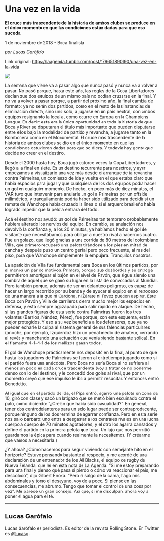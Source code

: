# Una vez en la vida

**El cruce más trascendente de la historia de ambos clubes se produce en el único momento en que las condiciones están dadas para que eso suceda.**

1 de noviembre de 2018 - Boca finalista

_por Lucas Garófalo_

Link original: https://laagenda.tumblr.com/post/179651890190/una-vez-en-la-vida

![](https://64.media.tumblr.com/939bbba08aba1da362e5549643fb51e4/tumblr_inline_phkhxcWZVL1t6q87u_500.jpg)

La semana que viene va a pasar algo que nunca pasó y nunca va a volver a pasar. No pasó porque, hasta este año, las reglas de la Copa Libertadores decían que dos equipos de un mismo país no podían cruzarse en la final. Y no va a volver a pasar porque, a partir del próximo año, la final cambia de formato: ya no serán dos partidos, como en el resto de las instancias de eliminación directa, sino uno solo, a jugarse en un país neutral, con ambos equipos resignando la localía, como ocurre en Europa en la Champions League. Es decir: esta era la única oportunidad en toda la historia de que Boca y River se disputaran el título más importante que pueden disputarse entre ellos bajo la modalidad de partido y revancha, a jugarse tanto en la Bombonera como en el Monumental. El cruce más trascendente de la historia de ambos clubes se dio en el único momento en que las condiciones estuvieron dadas para que se diera. Y todavía hay gente que decide no creer en el destino.

Desde el 2000 hasta hoy, Boca jugó catorce veces la Copa Libertadores, y llegó a la final en siete. Es un destino recurrente para nosotros, y ayer empezamos a visualizarlo una vez más desde el arranque de la revancha contra Palmeiras, un comienzo de ida y vuelta en el que estaba claro que había espacios para jugar y que cualquiera de los dos equipos podía hacer un gol en cualquier momento. De hecho, en poco más de diez minutos, el VAR tuvo que intervenir para anularle un gol a Palmeiras por un offside milimétrico, y tranquilamente podría haber sido utilizado para decidir si un remate de Wanchope había cruzado la línea o si el arquero brasileño había logrado impedir que la pelota entrara del todo. 

Acá el destino nos ayudó: un gol de Palmeiras tan temprano probablemente hubiera alterado los nervios del equipo. En cambio, su anulación nos devolvió la confianza y, a los 20 minutos, ya habíamos hecho el gol de visitante que necesitábamos para obligar a nuestro rival a hacernos cuatro. Fue un golazo, que llegó gracias a una corrida de 80 metros del colombiano Villa, que primero recuperó una pelota tirándose a los pies en mitad de cancha y después puso un centro genial pero poco frecuente, al ras del piso, para que Wanchope simplemente la empujara. Tranquilos nosotros.



La aparición de Villa fue fundamental para Boca en los últimos partidos, por al menos un par de motivos. Primero, porque sus desbordes y su entrega permitieron amortiguar el bajón en el nivel de Pavón, que sigue siendo una sombra de aquel que se ganó su lugar en la lista de convocados al Mundial. Pero también porque, además de ser un delantero peligroso, es capaz de hacer un largo recorrido por su banda y de ayudar al equipo en el retroceso de una manera a la que ni Cardona, ni Zárate ni Tevez pueden aspirar. Este Boca con Pavón y Villa de carrileros cierra mucho mejor los espacios en defensa, y está siempre agazapado para salir rápido en ataque. De hecho, si las grandes figuras de esta serie contra Palmeiras fueron los tres volantes (Barrios, Nández, Pérez), fue porque, con este esquema, están mejor protegidos. Y eso a su vez beneficia a los defensores, que ya no pueden echarle la culpa al sistema general de sus falencias particulares (anoche, por ejemplo, Izquierdoz hizo un penal medio de amateur, cerrando al revés y manchando una actuación que venía siendo bastante sólida). En el flamante 4-1-4-1 de los mellizos ganan todos.

El gol de Wanchope prácticamente nos depositó en la final, al punto de que hasta los jugadores de Palmeiras se fueron al entretiempo jugando como si el partido fuera una anécdota. Pero Boca no sería Boca si no sufriera al menos un poco en cada cruce trascendente (voy a tratar de no ponerme denso con lo del destino), y le concedió dos goles al rival, que por un momento creyó que ese impulso le iba a permitir resucitar. Y entonces entró Benedetto.

Al igual que en el partido de ida, el Pipa entró, agarró una pelota en zona de 10, giró con clase y sacó un latigazo que se metió bien esquinado contra el palo, como diciendo: “¿Creían que había sido casualidad?”. En general, tener dos centrodelanteros para un solo lugar puede ser contraproducente, porque ninguno de los dos termina de agarrar confianza. Pero en esta serie nos salió bárbaro: uno entra a desgastar a los centrales rivales en una lucha cuerpo a cuerpo de 70 minutos agotadores, y el otro los agarra cansados y define el partido en la primera pelota que toca. Un lujo que nos permitió guardarnos la épica para cuando realmente la necesitemos. (Y créanme que vamos a necesitarla.)

¿Y ahora? ¿Cómo hacemos para seguir viviendo con semejante hito en el horizonte? Estuve pensando bastante al respecto, y me acordé de una declaración de un entrenador de los All Blacks, el equipo de rugby de Nueva Zelanda, que leí en [esta nota de La Agenda](http://laagenda.buenosaires.gob.ar/post/178542639595/intimidades-del-primer-reich). “Si me estoy preparando para una final y pienso qué pasa si pierdo o cómo va reaccionar el país, me descoloco”, dijo Gilbert Enoka. “Pero si salgo de la cama, hago mis abdominales y tomo el desayuno, voy de a poco. Si pienso en las consecuencias, me abrumo. Tengo que tomar el control de una cosa por vez”. Me parece un gran consejo. Así que, si me disculpan, ahora voy a poner el agua para el té.

  




---

Lucas Garófalo
--------------

 Lucas Garófalo es periodista. Es editor de la revista Rolling Stone. En Twitter es [@lucasg](https://twitter.com/lucasg?lang=es). 

